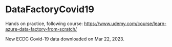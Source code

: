 # DataFactoryCovid19

Hands on practice, following course: https://www.udemy.com/course/learn-azure-data-factory-from-scratch/ 

New ECDC Covid-19 data downloaded on Mar 22, 2023.
